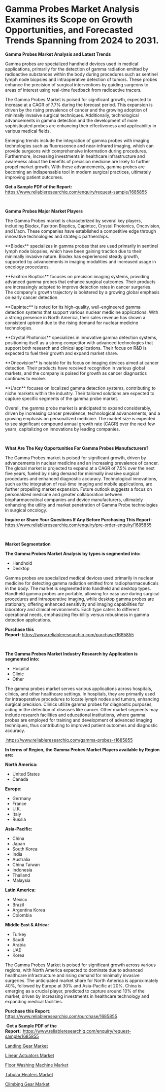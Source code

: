 <p><h1>Gamma Probes Market Analysis Examines its Scope on Growth Opportunities, and Forecasted Trends Spanning from 2024 to 2031.</h1></p><p><strong>Gamma Probes Market Analysis and Latest Trends</strong></p>
<p><p>Gamma probes are specialized handheld devices used in medical applications, primarily for the detection of gamma radiation emitted by radioactive substances within the body during procedures such as sentinel lymph node biopsies and intraoperative detection of tumors. These probes enhance the precision of surgical interventions by guiding surgeons to areas of interest using real-time feedback from radioactive tracers.</p><p>The Gamma Probes Market is poised for significant growth, expected to increase at a CAGR of 7.7% during the forecast period. This expansion is driven by the rising prevalence of cancer and the growing adoption of minimally invasive surgical techniques. Additionally, technological advancements in gamma detection and the development of more sophisticated probes are enhancing their effectiveness and applicability in various medical fields.</p><p>Emerging trends include the integration of gamma probes with imaging technologies such as fluorescence and near-infrared imaging, which can provide surgeons with comprehensive information during procedures. Furthermore, increasing investments in healthcare infrastructure and awareness about the benefits of precision medicine are likely to further propel market growth. With these advancements, gamma probes are becoming an indispensable tool in modern surgical practices, ultimately improving patient outcomes.</p></p>
<p><strong>Get a Sample PDF of the Report:&nbsp;</strong> <a href="https://www.reliableresearchiq.com/enquiry/request-sample/1685855?utm_campaign=1834&utm_medium=2&utm_source=Github&utm_content=ia&utm_term=17122024&utm_id=gamma-probes">https://www.reliableresearchiq.com/enquiry/request-sample/1685855</a></p>
<p>&nbsp;</p>
<p><strong>Gamma Probes Major Market Players</strong></p>
<p><p>The Gamma Probes market is characterized by several key players, including Biodex, Faxitron Bioptics, Capintec, Crystal Photonics, Oncovision, and L'acn. These companies have established a competitive edge through innovative technologies and strategic partnerships.</p><p>**Biodex** specializes in gamma probes that are used primarily in sentinel lymph node biopsies, which have been gaining traction due to their minimally invasive nature. Biodex has experienced steady growth, supported by advancements in imaging modalities and increased usage in oncology procedures. </p><p>**Faxitron Bioptics** focuses on precision imaging systems, providing advanced gamma probes that enhance surgical outcomes. Their products are increasingly adopted to improve detection rates in cancer surgeries. The company's growth trajectory is bolstered by a growing global emphasis on early cancer detection.</p><p>**Capintec** is noted for its high-quality, well-engineered gamma detection systems that support various nuclear medicine applications. With a strong presence in North America, their sales revenue has shown a consistent uptrend due to the rising demand for nuclear medicine technologies.</p><p>**Crystal Photonics** specializes in innovative gamma detection systems, positioning itself as a strong competitor with advanced technologies that support both research and clinical applications. Their focus on R&D is expected to fuel their growth and expand market share.</p><p>**Oncovision** is notable for its focus on imaging devices aimed at cancer detection. Their products have received recognition in various global markets, and the company is poised for growth as cancer diagnostics continues to evolve.</p><p>**L'acn** focuses on localized gamma detection systems, contributing to niche markets within the industry. Their tailored solutions are expected to capture specific segments of the gamma probe market.</p><p>Overall, the gamma probe market is anticipated to expand considerably, driven by increasing cancer prevalence, technological advancements, and a growing emphasis on personalized medicine. The market size is expected to see significant compound annual growth rate (CAGR) over the next few years, capitalizing on innovations by leading companies.</p></p>
<p>&nbsp;</p>
<p><strong>What Are The Key Opportunities For Gamma Probes Manufacturers?</strong></p>
<p><p>The Gamma Probes market is poised for significant growth, driven by advancements in nuclear medicine and an increasing prevalence of cancer. The global market is projected to expand at a CAGR of 7.5% over the next five years, fueled by rising demand for minimally invasive surgical procedures and enhanced diagnostic accuracy. Technological innovations, such as the integration of real-time imaging and mobile applications, are further propelling market expansion. Future outlook suggests a focus on personalized medicine and greater collaboration between biopharmaceutical companies and device manufacturers, ultimately enhancing the utility and market penetration of Gamma Probe technologies in surgical oncology.</p></p>
<p><strong>Inquire or Share Your Questions If Any Before Purchasing This Report:</strong> <a href="https://www.reliableresearchiq.com/enquiry/pre-order-enquiry/1685855?utm_campaign=1834&utm_medium=2&utm_source=Github&utm_content=ia&utm_term=17122024&utm_id=gamma-probes">https://www.reliableresearchiq.com/enquiry/pre-order-enquiry/1685855</a></p>
<p>&nbsp;</p>
<p><strong>Market Segmentation</strong></p>
<p><strong>The Gamma Probes Market Analysis by types is segmented into:</strong></p>
<p><ul><li>Handhold</li><li>Desktop</li></ul></p>
<p><p>Gamma probes are specialized medical devices used primarily in nuclear medicine for detecting gamma radiation emitted from radiopharmaceuticals in the body. The market is segmented into handheld and desktop types. Handheld gamma probes are portable, allowing for easy use during surgical procedures and intraoperative imaging, while desktop gamma probes are stationary, offering enhanced sensitivity and imaging capabilities for laboratory and clinical environments. Each type caters to different operational needs, emphasizing flexibility versus robustness in gamma detection applications.</p></p>
<p><strong>Purchase this Report:&nbsp;</strong><a href="https://www.reliableresearchiq.com/purchase/1685855?utm_campaign=1834&utm_medium=2&utm_source=Github&utm_content=ia&utm_term=17122024&utm_id=gamma-probes">https://www.reliableresearchiq.com/purchase/1685855</a></p>
<p>&nbsp;</p>
<p><strong>The Gamma Probes Market Industry Research by Application is segmented into:</strong></p>
<p><ul><li>Hospital</li><li>Clinic</li><li>Other</li></ul></p>
<p><p>The gamma probes market serves various applications across hospitals, clinics, and other healthcare settings. In hospitals, they are primarily used for intraoperative procedures to locate lymph nodes and tumors, enhancing surgical precision. Clinics utilize gamma probes for diagnostic purposes, aiding in the detection of diseases like cancer. Other market segments may include research facilities and educational institutions, where gamma probes are employed for training and development of advanced imaging techniques, thus contributing to improved patient outcomes and diagnostic accuracy.</p></p>
<p><a href="https://www.reliableresearchiq.com/gamma-probes-r1685855?utm_campaign=1834&utm_medium=2&utm_source=Github&utm_content=ia&utm_term=17122024&utm_id=gamma-probes">&nbsp;https://www.reliableresearchiq.com/gamma-probes-r1685855</a></p>
<p><strong>In terms of Region, the Gamma Probes Market Players available by Region are:</strong></p>
<p>
    <p> <strong> North America: </strong>
        <ul>
            <li>United States</li>
            <li>Canada</li>
        </ul>
        </p> 
    <p> <strong> Europe: </strong>
        <ul>
            <li>Germany</li>
            <li>France</li>
            <li>U.K.</li>
            <li>Italy</li>
            <li>Russia</li>
        </ul>
        </p> 
    <p> <strong> Asia-Pacific: </strong>
        <ul>
            <li>China</li>
            <li>Japan</li>
            <li>South Korea</li>
            <li>India</li>
            <li>Australia</li>
            <li>China Taiwan</li>
            <li>Indonesia</li>
            <li>Thailand</li>
            <li>Malaysia</li>
        </ul>
        </p> 
    <p> <strong> Latin America: </strong>
        <ul>
            <li>Mexico</li>
            <li>Brazil</li>
            <li>Argentina Korea</li>
            <li>Colombia</li>
        </ul>
        </p> 
    <p> <strong> Middle East & Africa: </strong>
        <ul>
            <li>Turkey</li>
            <li>Saudi</li>
            <li>Arabia</li>
            <li>UAE</li>
            <li>Korea</li>
        </ul>
    </p>
    </p>
<p><p>The Gamma Probes Market is poised for significant growth across various regions, with North America expected to dominate due to advanced healthcare infrastructure and rising demand for minimally invasive surgeries. The anticipated market share for North America is approximately 40%, followed by Europe at 30% and Asia-Pacific at 20%. China is emerging as a crucial player, predicted to capture around 10% of the market, driven by increasing investments in healthcare technology and expanding medical facilities.</p></p>
<p><strong>Purchase this Report: </strong><a href="https://www.reliableresearchiq.com/purchase/1685855?utm_campaign=1834&utm_medium=2&utm_source=Github&utm_content=ia&utm_term=17122024&utm_id=gamma-probes">https://www.reliableresearchiq.com/purchase/1685855</a></p>
<p>&nbsp;<strong>Get a Sample PDF of the Report:&nbsp;&nbsp;</strong><a href="https://www.reliableresearchiq.com/enquiry/request-sample/1685855?utm_campaign=1834&utm_medium=2&utm_source=Github&utm_content=ia&utm_term=17122024&utm_id=gamma-probes">https://www.reliableresearchiq.com/enquiry/request-sample/1685855</a></p>
<p><strong></strong></p>
<p><p><a href="https://www.linkedin.com/pulse/landing-gear-landscape-product-spectrum-market-trajectories-2024-2031-kng4f?utm_campaign=1834&utm_medium=2&utm_source=Github&utm_content=ia&utm_term=17122024&utm_id=gamma-probes">Landing Gear Market</a></p><p><a href="https://www.linkedin.com/pulse/growth-forecast-linear-actuators-market-projected-47-cagr-from-imj8f?utm_campaign=1834&utm_medium=2&utm_source=Github&utm_content=ia&utm_term=17122024&utm_id=gamma-probes">Linear Actuators Market</a></p><p><a href="https://www.linkedin.com/pulse/floor-washing-machine-market-expected-grow-123-cagr-from-muvtf?utm_campaign=1834&utm_medium=2&utm_source=Github&utm_content=ia&utm_term=17122024&utm_id=gamma-probes">Floor Washing Machine Market</a></p><p><a href="https://www.linkedin.com/pulse/research-report-value-market-segmentation-share-analysis-k1uef?utm_campaign=1834&utm_medium=2&utm_source=Github&utm_content=ia&utm_term=17122024&utm_id=gamma-probes">Tubular Heaters Market</a></p><p><a href="https://www.linkedin.com/pulse/climbing-gear-market-insights-include-historical-trends-u6qwf?utm_campaign=1834&utm_medium=2&utm_source=Github&utm_content=ia&utm_term=17122024&utm_id=gamma-probes">Climbing Gear Market</a></p></p>